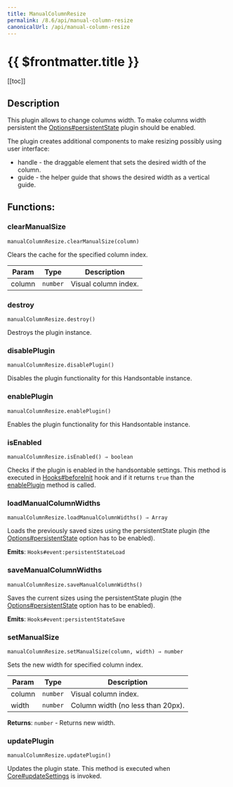 ```yaml
---
title: ManualColumnResize
permalink: /8.6/api/manual-column-resize
canonicalUrl: /api/manual-column-resize
---
```


# {{ $frontmatter.title }}

[[toc]]

## Description


This plugin allows to change columns width. To make columns width persistent the [Options#persistentState](./Options/#persistentState)
plugin should be enabled.

The plugin creates additional components to make resizing possibly using user interface:
- handle - the draggable element that sets the desired width of the column.
- guide - the helper guide that shows the desired width as a vertical guide.


## Functions:

### clearManualSize
`manualColumnResize.clearManualSize(column)`

Clears the cache for the specified column index.


| Param | Type | Description |
| --- | --- | --- |
| column | <code>number</code> | Visual column index. |



### destroy
`manualColumnResize.destroy()`

Destroys the plugin instance.



### disablePlugin
`manualColumnResize.disablePlugin()`

Disables the plugin functionality for this Handsontable instance.



### enablePlugin
`manualColumnResize.enablePlugin()`

Enables the plugin functionality for this Handsontable instance.



### isEnabled
`manualColumnResize.isEnabled() ⇒ boolean`

Checks if the plugin is enabled in the handsontable settings. This method is executed in [Hooks#beforeInit](./Hooks/#beforeInit)
hook and if it returns `true` than the [enablePlugin](#ManualColumnResize+enablePlugin) method is called.



### loadManualColumnWidths
`manualColumnResize.loadManualColumnWidths() ⇒ Array`

Loads the previously saved sizes using the persistentState plugin (the [Options#persistentState](./Options/#persistentState) option has to be enabled).

**Emits**: <code>Hooks#event:persistentStateLoad</code>  


### saveManualColumnWidths
`manualColumnResize.saveManualColumnWidths()`

Saves the current sizes using the persistentState plugin (the [Options#persistentState](./Options/#persistentState) option has to be enabled).

**Emits**: <code>Hooks#event:persistentStateSave</code>  


### setManualSize
`manualColumnResize.setManualSize(column, width) ⇒ number`

Sets the new width for specified column index.


| Param | Type | Description |
| --- | --- | --- |
| column | <code>number</code> | Visual column index. |
| width | <code>number</code> | Column width (no less than 20px). |


**Returns**: <code>number</code> - Returns new width.  

### updatePlugin
`manualColumnResize.updatePlugin()`

Updates the plugin state. This method is executed when [Core#updateSettings](./Core/#updateSettings) is invoked.


